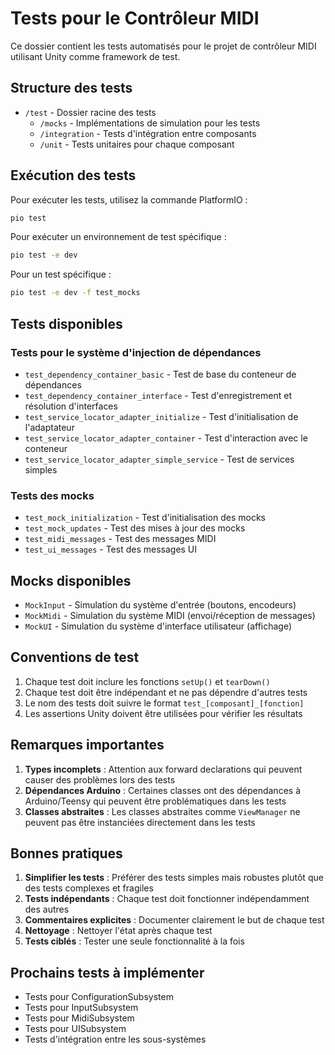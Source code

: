 # Tests pour le Contrôleur MIDI

Ce dossier contient les tests automatisés pour le projet de contrôleur MIDI utilisant Unity comme framework de test.

## Structure des tests

- `/test` - Dossier racine des tests
  - `/mocks` - Implémentations de simulation pour les tests
  - `/integration` - Tests d'intégration entre composants
  - `/unit` - Tests unitaires pour chaque composant

## Exécution des tests

Pour exécuter les tests, utilisez la commande PlatformIO :

```bash
pio test
```

Pour exécuter un environnement de test spécifique :

```bash
pio test -e dev
```

Pour un test spécifique :

```bash
pio test -e dev -f test_mocks
```

## Tests disponibles

### Tests pour le système d'injection de dépendances

- `test_dependency_container_basic` - Test de base du conteneur de dépendances
- `test_dependency_container_interface` - Test d'enregistrement et résolution d'interfaces
- `test_service_locator_adapter_initialize` - Test d'initialisation de l'adaptateur
- `test_service_locator_adapter_container` - Test d'interaction avec le conteneur
- `test_service_locator_adapter_simple_service` - Test de services simples

### Tests des mocks

- `test_mock_initialization` - Test d'initialisation des mocks
- `test_mock_updates` - Test des mises à jour des mocks
- `test_midi_messages` - Test des messages MIDI
- `test_ui_messages` - Test des messages UI

## Mocks disponibles

- `MockInput` - Simulation du système d'entrée (boutons, encodeurs)
- `MockMidi` - Simulation du système MIDI (envoi/réception de messages)
- `MockUI` - Simulation du système d'interface utilisateur (affichage)

## Conventions de test

1. Chaque test doit inclure les fonctions `setUp()` et `tearDown()`
2. Chaque test doit être indépendant et ne pas dépendre d'autres tests
3. Le nom des tests doit suivre le format `test_[composant]_[fonction]`
4. Les assertions Unity doivent être utilisées pour vérifier les résultats

## Remarques importantes

1. **Types incomplets** : Attention aux forward declarations qui peuvent causer des problèmes lors des tests
2. **Dépendances Arduino** : Certaines classes ont des dépendances à Arduino/Teensy qui peuvent être problématiques dans les tests
3. **Classes abstraites** : Les classes abstraites comme `ViewManager` ne peuvent pas être instanciées directement dans les tests

## Bonnes pratiques

1. **Simplifier les tests** : Préférer des tests simples mais robustes plutôt que des tests complexes et fragiles
2. **Tests indépendants** : Chaque test doit fonctionner indépendamment des autres
3. **Commentaires explicites** : Documenter clairement le but de chaque test
4. **Nettoyage** : Nettoyer l'état après chaque test
5. **Tests ciblés** : Tester une seule fonctionnalité à la fois

## Prochains tests à implémenter

- Tests pour ConfigurationSubsystem
- Tests pour InputSubsystem
- Tests pour MidiSubsystem
- Tests pour UISubsystem
- Tests d'intégration entre les sous-systèmes
